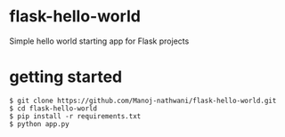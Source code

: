 # flask-hello-world
Simple hello world starting app for Flask projects

# getting started
```
$ git clone https://github.com/Manoj-nathwani/flask-hello-world.git
$ cd flask-hello-world
$ pip install -r requirements.txt
$ python app.py
```
